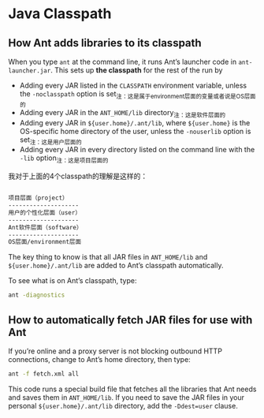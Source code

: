 # Java Classpath

## How Ant adds libraries to its classpath

When you type `ant` at the command line, it runs Ant’s launcher code in `ant-launcher.jar`. This sets up **the classpath** for the rest of the run by

- Adding every JAR listed in the `CLASSPATH` environment variable, unless the `-noclasspath` option is set<sub>注：这是属于environment层面的变量或者说是OS层面的</sub>
- Adding every JAR in the `ANT_HOME/lib` directory<sub>注：这是软件层面的</sub>
- Adding every JAR in `${user.home}/.ant/lib`, where `${user.home}` is the OS-specific home directory of the user, unless the `-nouserlib` option is set<sub>注：这是用户层面的</sub>
- Adding every JAR in every directory listed on the command line with the `-lib` option<sub>注：这是项目层面的</sub>

我对于上面的4个classpath的理解是这样的：

```txt

项目层面（project）
--------------------
用户的个性化层面（user）
--------------------
Ant软件层面（software）
--------------------
OS层面/environment层面
```

The key thing to know is that all JAR files in `ANT_HOME/lib` and `${user.home}/.ant/lib` are added to Ant’s classpath automatically.

To see what is on Ant’s classpath, type:

```bash
ant -diagnostics
```

## How to automatically fetch JAR files for use with Ant

If you’re online and a proxy server is not blocking outbound HTTP connections, change to Ant’s home directory, then type:

```bash
ant -f fetch.xml all
```

This code runs a special build file that fetches all the libraries that Ant needs and saves them in `ANT_HOME/lib`. If you need to save the JAR files in your personal `${user.home}/.ant/lib` directory, add the `-Ddest=user` clause.

